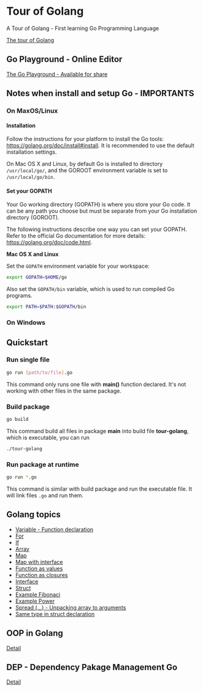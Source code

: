 # Tour of Golang

A Tour of Golang - First learning Go Programming Language

[The tour of Golang](https://tour.golang.org)

## Go Playground - Online Editor

[The Go Playground - Available for share](https://play.golang.org/)

## Notes when install and setup Go - IMPORTANTS

### On MaxOS/Linux
#### Installation
Follow the instructions for your platform to install the Go tools: https://golang.org/doc/install#install. It is recommended to use the default installation settings.

On Mac OS X and Linux, by default Go is installed to directory `/usr/local/go/`, and the GOROOT environment variable is set to `/usr/local/go/bin`.

#### Set your GOPATH
Your Go working directory (GOPATH) is where you store your Go code. It can be any path you choose but must be separate from your Go installation directory (GOROOT).

The following instructions describe one way you can set your GOPATH. Refer to the official Go documentation for more details: https://golang.org/doc/code.html.

**Mac OS X and Linux**

Set the `GOPATH` environment variable for your workspace:
```bash
export GOPATH=$HOME/go
```

Also set the `GOPATH/bin` variable, which is used to run compiled Go programs.
```bash
export PATH=$PATH:$GOPATH/bin
```

### On Windows

## Quickstart

### Run single file
```bash
go run [path/to/file].go
```

This command only runs one file with **main()** function declared. It's not working with other files in the same package.

### Build package
```bash
go build
```

This command build all files in package **main** into build file **tour-golang**, which is executable, you can run 

```bash
./tour-golang
```

### Run package at runtime
```bash
go run *.go
```

This command is similar with build package and run the executable file. It will link files `.go` and run them.


## Golang topics 
+ [Variable - Function declaration](./var_func.go)
+ [For](./for.go)
+ [If](./if.go)
+ [Array](./array.go)
+ [Map](./map.go)
+ [Map with interface](./map_interface.go)
+ [Function as values](./func_values.go)
+ [Function as closures](./func_closures.go)
+ [Interface](./interface.go)
+ [Struct](./struct.go)
+ [Example Fibonaci](./fibo.go)
+ [Example Power](./pow.go)
+ [Spread (...) - Unpacking array to arguments](./spread.go)
+ [Same type in struct declaration](./same_type_in_struct.go)

## OOP in Golang

[Detail](./OOP.md)

## DEP - Dependency Pakage Management Go

[Detail](./DEP.md)
